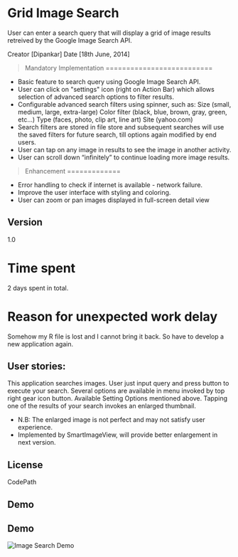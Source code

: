 Grid Image Search
=========

User can enter a search query that will display a grid of image results retreived by the Google Image Search API.

Creator [Dipankar]  Date [18th June, 2014]

> Mandatory Implementation
==========================
* Basic feature to search query using Google Image Search API.
* User can click on "settings" icon (right on Action Bar) which allows selection of advanced search       options to filter results.
* Configurable advanced search filters using spinner, such as:
    Size (small, medium, large, extra-large)
    Color filter (black, blue, brown, gray, green, etc...)
    Type (faces, photo, clip art, line art)
    Site (yahoo.com)
* Search filters are stored in file store and subsequent searches will use the saved filters for future   search, till options again modified by end users.
* User can tap on any image in results to see the image in another activity.
* User can scroll down “infinitely” to continue loading more image results.


> Enhancement
=============
* Error handling to check if internet is available - network failure.
* Improve the user interface with styling and coloring.
* User can zoom or pan images displayed in full-screen detail view

Version
----
1.0


Time spent
==
2 days spent in total. 

Reason for unexpected work delay
=====
Somehow my R file is lost and I cannot bring it back. So have to develop a new application again.

User stories:
-----------
This application searches images. User just input query and press button to execute your search. Several options are available in menu invoked by top right gear icon button. Available Setting Options mentioned above. Tapping one of the results of your search invokes an enlarged thumbnail.

* N.B: The enlarged image is not perfect and may not satisfy user experience.
* Implemented by SmartImageView, will provide better enlargement in next version.

License
----
CodePath

Demo
---
Demo
---
![Image Search Demo](DipImageSearch.gif)
